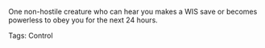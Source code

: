 One non-hostile creature who can hear you makes a WIS save or becomes powerless to obey you for the next 24 hours.

Tags: Control